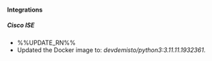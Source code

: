 
#### Integrations

##### Cisco ISE

- %%UPDATE_RN%%
- Updated the Docker image to: *devdemisto/python3:3.11.11.1932361*.
